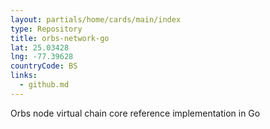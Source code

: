 ```yaml
---
layout: partials/home/cards/main/index
type: Repository
title: orbs-network-go
lat: 25.03428
lng: -77.39628
countryCode: BS
links:
  - github.md
---
```


Orbs node virtual chain core reference implementation in Go
